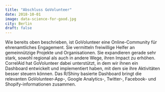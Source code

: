 ```yaml
---
title: "Abschluss GoVolunteer"
date: 2018-10-01
image: data-science-for-good.jpg
city: Berlin
draft: false
---
```


Wie bereits oben beschrieben, ist GoVolunteer eine Online-Community für ehrenamtliches Engagement. Sie vermitteln freiwillige Helfer an gemeinnützige Projekte und Organisationen. Sie  expandieren gerade sehr stark, sowohl regional als auch in andere Wege, ihren Impact zu erhöhen.
CorrelAid hat GoVolunteer dabei unterstützt, in dem wir ihnen ein Dashboard entwickelt und implementiert haben, mit dem sie ihre Aktivitäten besser steuern können. Das R/Shiny basierte Dashboard bringt die relevanten GoVolunteer-App-, Google Analytics-, Twitter-, Facebook- und Shopify-informationen zusammen.
